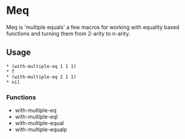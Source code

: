 # Meq

Meq is 'multiple equals' a few macros for working with equality based functions and turning them from 2-arity to n-arity.

## Usage

    * (with-multiple-eq 1 1 1)
    * T
    * (with-multiple-eq 2 1 1)
    * nil

### Functions

* with-multiple-eq
* with-multiple-eql
* with-multiple-equal
* with-multiple-equalp
